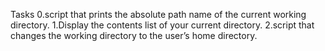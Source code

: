 Tasks
0.script that prints the absolute path name of the current working directory.
1.Display the contents list of your current directory.
2.script that changes the working directory to the user’s home directory.
